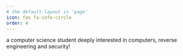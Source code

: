 ```yaml
---
# the default layout is 'page'
icon: fas fa-info-circle
order: 4
---
```

a computer science student deeply interested in computers, reverse engineering and security!
